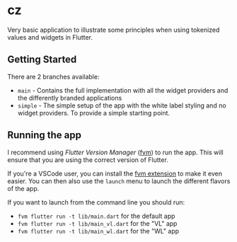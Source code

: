 # cz

Very basic application to illustrate some principles when using tokenized values and widgets in Flutter.

## Getting Started

There are 2 branches available:

- `main` - Contains the full implementation with all the widget providers and the differently branded applications
- `simple` - The simple setup of the app with the white label styling and no widget providers. To provide a simple starting point.

## Running the app

I recommend using _Flutter Version Manager_ ([fvm](https://fvm.app/)) to run the app. This will ensure that you are using the correct version of Flutter.

If you're a VSCode user, you can install the [fvm extension](https://marketplace.visualstudio.com/items?itemName=leoafarias.fvm) to make it even easier.
You can then also use the `launch` menu to launch the different flavors of the app.

If you want to launch from the command line you should run:

- `fvm flutter run -t lib/main.dart` for the default app
- `fvm flutter run -t lib/main_vl.dart` for the "VL" app
- `fvm flutter run -t lib/main_wl.dart` for the "WL" app
